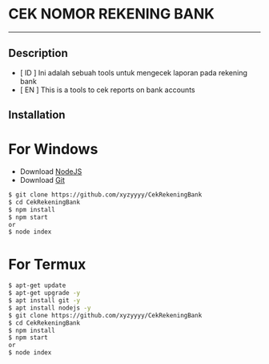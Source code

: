 
# CEK NOMOR REKENING BANK
  
---
</div>

## Description

- [ ID ] Ini adalah sebuah tools untuk mengecek laporan pada rekening bank
- [ EN ] This is a tools to cek reports on bank accounts

## Installation

# For Windows

- Download [NodeJS](https://nodejs.org/en/)
- Download [Git](https://git-scm.com/downloads)

```bash
$ git clone https://github.com/xyzyyyy/CekRekeningBank
$ cd CekRekeningBank
$ npm install
$ npm start
or
$ node index
```

# For Termux

```bash
$ apt-get update 
$ apt-get upgrade -y
$ apt install git -y
$ apt install nodejs -y
$ git clone https://github.com/xyzyyyy/CekRekeningBank
$ cd CekRekeningBank
$ npm install
$ npm start
or
$ node index
```
